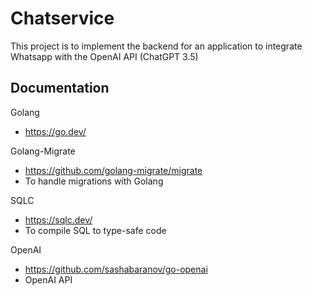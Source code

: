 # Chatservice

This project is to implement the backend for an application to integrate Whatsapp with the OpenAI API (ChatGPT 3.5)

## Documentation

Golang

- https://go.dev/

Golang-Migrate

- https://github.com/golang-migrate/migrate
- To handle migrations with Golang

SQLC

- https://sqlc.dev/
- To compile SQL to type-safe code

OpenAI

- https://github.com/sashabaranov/go-openai
- OpenAI API
